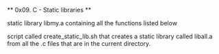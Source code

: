  ** 0x09. C - Static libraries **

static library libmy.a containing all the functions listed below

script called create_static_lib.sh that creates a static library called liball.a from all the .c files that are in the current directory.
